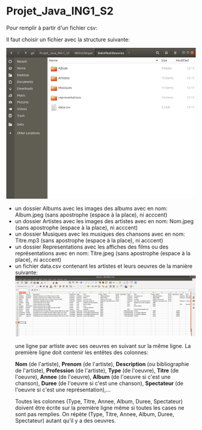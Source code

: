 # Projet_Java_ING1_S2

Pour remplir à partir d'un fichier csv:

Il faut choisir un fichier avec la structure suivante:

<img src="ImageReadMe/dossie.png" lab="Structure du dossier a importer" height="400" >
<ul>
 <li>un dossier Albums avec les images des albums avec en nom: Album.jpeg (sans apostrophe (espace à la place), ni acccent) </li>


 <li>un dossier Artistes avec les images des artistes avec en nom: Nom.jpeg (sans apostrophe (espace à la place), ni acccent)</li>


 <li>un dossier Musiques avec les musiques des chansons avec en nom: Titre.mp3 (sans apostrophe (espace à la place), ni acccent)</li>


 <li>un dossier Representations avec les affiches des films ou des représentations avec en nom: Titre.jpeg (sans apostrophe (espace à la place), ni acccent)</li>
  
  
 <li>un fichier data.csv contenant les artistes et leurs oeuvres de la manière suivante:

<img src="ImageReadMe/csv.png" lab="Structure du fichier csv importé">

une ligne par artiste avec ses oeuvres en suivant sur la même ligne.
La première ligne doit contenir les entêtes des colonnes:

**Nom** (de l'artiste), **Prenom** (de l'artiste), **Description** (ou bibliographie de l'artiste), **Profession** (de l'artiste), **Type** (de l'oeuvre), **Titre** (de l'oeuvre), **Annee** (de l'oeuvre), **Album** (de l'oeuvre si c'est une chanson), **Duree** (de l'oeuvre si c'est une chanson), **Spectateur** (de l'oeuvre si c'est une représentation),...

Toutes les colonnes (Type, Titre, Annee, Album, Duree, Spectateur) doivent être écrite sur la première ligne même si toutes les cases ne sont pas remplies. On répète (Type, Titre, Annee, Album, Duree, Spectateur) autant qu'il y a des oeuvres.
</li>
